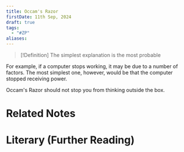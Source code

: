 ```yaml
---
title: Occam's Razor
firstDate: 11th Sep, 2024
draft: true
tags:
  - "#ZP"
aliases:
---
```

>[!Definition]
>The simplest explanation is the most probable

For example, if a computer stops working, it may be due to a number of factors. The most simplest one, however, would be that the computer stopped receiving power.

Occam's Razor should not stop you from thinking outside the box.



# Related Notes


# Literary (Further Reading)
